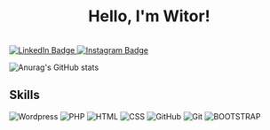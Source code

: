   <h1 align="center"> Hello, I'm Witor!</h1>
      <sup></sup>
    <br/>
    <a href="https://www.linkedin.com/in/witorlinhares/">
      <img alt="LinkedIn Badge" src="https://img.shields.io/badge/-LinkedIn-blue?&logo=Linkedin&logoColor=fefefe"/>
    </a>
    <a href="https://www.instagram.com/witorlinhares/">
      <img alt="Instagram Badge" src="https://img.shields.io/badge/-Instagram-8134af?&logoColor=fefefe&logo=instagram"/>
    </a>
  </sup>
  </h1>
<p>
 
<p>

![Anurag's GitHub stats](https://github-readme-stats.vercel.app/api?username=webertmaximiano&show_icons=true&theme=chartreuse-dark)
## Skills
![Wordpress](https://img.shields.io/badge/Wordpress-21759B?style=for-the-badge&logo=wordpress&logoColor=white)
![PHP](https://img.shields.io/badge/PHP-777BB4?style=for-the-badge&logo=php&logoColor=white)
![HTML](https://img.shields.io/badge/HTML5-E34F26?style=for-the-badge&logo=html5&logoColor=white)
![CSS](https://img.shields.io/badge/CSS3-1572B6?style=for-the-badge&logo=css3&logoColor=white)
![GitHub](https://img.shields.io/badge/GitHub-100000?style=for-the-badge&logo=github&logoColor=white)
![Git](https://img.shields.io/badge/GIT-E44C30?style=for-the-badge&logo=git&logoColor=white)
![BOOTSTRAP](https://img.shields.io/badge/Bootstrap-563D7C?style=for-the-badge&logo=bootstrap&logoColor=white)

